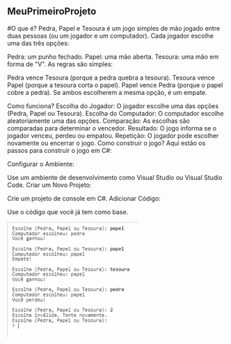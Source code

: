 ## MeuPrimeiroProjeto
#O que é?
Pedra, Papel e Tesoura é um jogo simples de mão jogado entre duas pessoas (ou um jogador e um computador). Cada jogador escolhe uma das três opções:

Pedra: um punho fechado.
Papel: uma mão aberta.
Tesoura: uma mão em forma de "V".
As regras são simples:

Pedra vence Tesoura (porque a pedra quebra a tesoura).
Tesoura vence Papel (porque a tesoura corta o papel).
Papel vence Pedra (porque o papel cobre a pedra).
Se ambos escolherem a mesma opção, é um empate.

Como funciona?
Escolha do Jogador: O jogador escolhe uma das opções (Pedra, Papel ou Tesoura).
Escolha do Computador: O computador escolhe aleatoriamente uma das opções.
Comparação: As escolhas são comparadas para determinar o vencedor.
Resultado: O jogo informa se o jogador venceu, perdeu ou empatou.
Repetição: O jogador pode escolher novamente ou encerrar o jogo.
Como construir o jogo?
Aqui estão os passos para construir o jogo em C#:

Configurar o Ambiente:

Use um ambiente de desenvolvimento como Visual Studio ou Visual Studio Code.
Criar um Novo Projeto:

Crie um projeto de console em C#.
Adicionar Código:

Use o código que você já tem como base. 

<img src="Pedra Papel e tesoura.png" alt="Print jogo funcinando">
